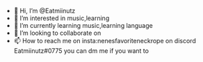 - 👋 Hi, I’m @Eatmiinutz
- 👀 I’m interested in music,learning
- 🌱 I’m currently learning music,learning language
- 💞️ I’m looking to collaborate on 
- 📫 How to reach me on insta:nenesfavoriteneckrope on discord Eatmiinutz#0775 you can dm me if you want to 

<!---
Eatmiinutz/Eatmiinutz is a ✨ special ✨ repository because its `README.md` (this file) appears on your GitHub profile.
You can click the Preview link to take a look at your changes.
--->

